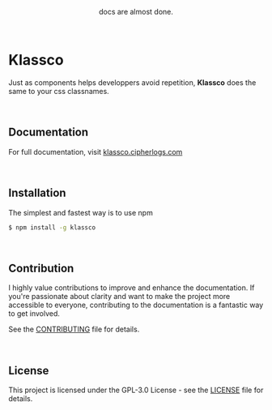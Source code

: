 <p align="center">docs are almost done.</p>

<br />

# Klassco
Just as components helps developpers avoid repetition, **Klassco** does the
same to your css classnames.



<br >

## Documentation
For full documentation, visit [klassco.cipherlogs.com](https://klassco.cipherlogs.com)


<br >

## Installation
The simplest and fastest way is to use npm

```bash
$ npm install -g klassco
```


<br />

## Contribution
I highly value contributions to improve and enhance the documentation. If
you're passionate about clarity and want to make the project more accessible
to everyone, contributing to the documentation is a fantastic way to get
involved.

See the [CONTRIBUTING](./CONTRIBUTING.md) file for details.


<br />

## License
This project is licensed under the GPL-3.0 License - see the
[LICENSE](./LICENSE) file for details.
